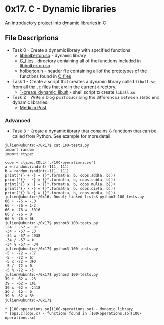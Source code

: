 # 0x17. C - Dynamic libraries
An introductory project into dynamic libraries in C

## File Descriprions
* Task 0 - Create a dynamic library with specified functions
  * [libholberton.so](libholberton.so) - dynamic library
  * [C_files](C_files) - directory containing all of the functions included in [libholberton.so](libholberton.so)
  * [holberton.h](holberton.h) - header file containing all of the prototypes of the functions found in [C_files](C_files)
* Task 1 - Create a script that creates a dynamic library called `liball.so` from all the `.c` files that are in the current directory.
  * [1-create_dynamic_lib.sh](1-create_dynamic_lib.sh) - shell script to create `liball.so`
* Task 2 - Write a blog post describing the differences between static and dynamic libraries.
  * [Medium Post](google.com)
### Advanced
* Task 3 - Create a dynamic library that contains C functions that can be called from Python. See example for more detail.
```
julien@ubuntu:~/0x17$ cat 100-tests.py
import random
import ctypes

cops = ctypes.CDLL('./100-operations.so')
a = random.randint(-111, 111)
b = random.randint(-111, 111)
print("{} + {} = {}".format(a, b, cops.add(a, b)))
print("{} - {} = {}".format(a, b, cops.sub(a, b)))
print("{} x {} = {}".format(a, b, cops.mul(a, b)))
print("{} / {} = {}".format(a, b, cops.div(a, b)))
print("{} % {} = {}".format(a, b, cops.mod(a, b)))
julien@ubuntu:~/0x16. Doubly linked lists$ python3 100-tests.py
66 + -76 = -10
66 - -76 = 142
66 x -76 = -5016
66 / -76 = 0
66 % -76 = 66
julien@ubuntu:~/0x17$ python3 100-tests.py
-34 + -57 = -91
-34 - -57 = 23
-34 x -57 = 1938
-34 / -57 = 0
-34 % -57 = -34
julien@ubuntu:~/0x17$ python3 100-tests.py
-5 + -72 = -77
-5 - -72 = 67
-5 x -72 = 360
-5 / -72 = 0
-5 % -72 = -5
julien@ubuntu:~/0x17$ python3 100-tests.py
39 + -62 = -23
39 - -62 = 101
39 x -62 = -2418
39 / -62 = 0
39 % -62 = 39
julien@ubuntu:~/0x17$
```
	* [100-operations.so](100-operations.so) - dynamic library
	* [ops.c](ops.c) - functions found in [100-operations.so](100-operations.so)
